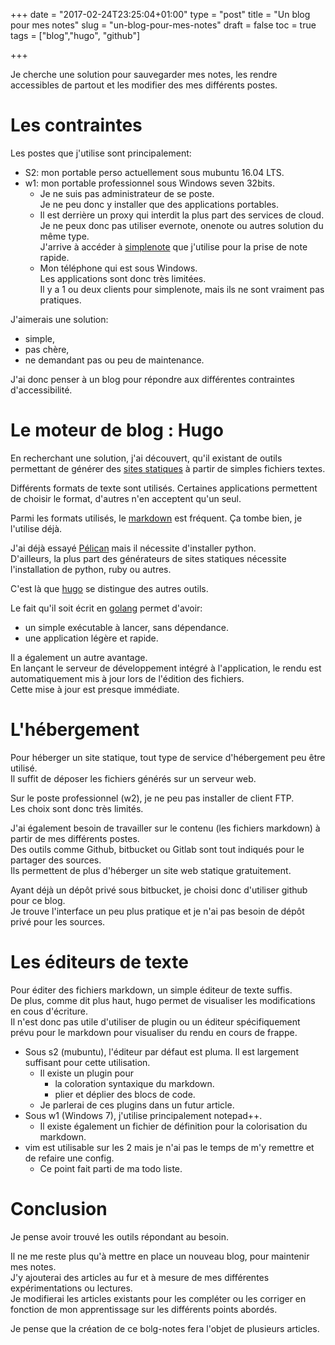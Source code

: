 ﻿+++
date = "2017-02-24T23:25:04+01:00"
type = "post"
title = "Un blog pour mes notes"
slug = "un-blog-pour-mes-notes"
draft = false
toc = true
tags = ["blog","hugo", "github"]

+++

Je cherche une solution pour sauvegarder mes notes, les rendre accessibles de partout et les modifier des mes différents postes.  

# Les contraintes

Les postes que j'utilise sont principalement:  

- S2: mon portable perso actuellement sous mubuntu 16.04 LTS.  
- w1: mon portable professionnel sous Windows seven 32bits.  
    - Je ne suis pas administrateur de se poste.  
      Je ne peu donc y installer que des applications portables.  
    - Il est derrière un proxy qui interdit la plus part des services de cloud.  
      Je ne peux donc pas utiliser evernote, onenote ou autres solution du même type.  
      J'arrive à accéder à [simplenote](https://simplenote.com/) que j'utilise pour la prise de note rapide.  
    - Mon téléphone qui est sous Windows.  
      Les applications sont donc très limitées.  
      Il y a 1 ou deux clients pour simplenote, mais ils ne sont vraiment pas pratiques.  

J'aimerais une solution:  

- simple,  
- pas chère,  
- ne demandant pas ou peu de maintenance.  
    
J'ai donc penser à un blog pour répondre aux différentes contraintes d'accessibilité.  
    
# Le moteur de blog : Hugo

En recherchant une solution, j'ai découvert, qu'il existant de outils permettant de générer des [sites statiques](https://fr.wikipedia.org/wiki/Site_web#Sites_statiques) à partir de simples fichiers textes.  

Différents formats de texte sont utilisés. Certaines applications permettent de choisir le format, d'autres n'en acceptent qu'un seul.  

Parmi les formats utilisés, le [markdown](https://fr.wikipedia.org/wiki/Markdown) est fréquent. Ça tombe bien, je l'utilise déjà.  

J'ai déjà essayé [Pélican](http://docs.getpelican.com/en/stable/) mais il nécessite d'installer python.  
D'ailleurs, la plus part des générateurs de sites statiques nécessite l'installation de python, ruby ou autres.  

C'est là que [hugo](https://gohugo.io/) se distingue des autres outils.  

Le fait qu'il soit écrit en [golang](https://golang.org/) permet d'avoir:  

- un simple exécutable à lancer, sans dépendance.  
- une application légère et rapide.  

Il a également un autre avantage.  
En lançant le serveur de développement intégré à l'application, le rendu est automatiquement mis à jour lors de l'édition des fichiers.  
Cette mise à jour est presque immédiate.
        
# L'hébergement

Pour héberger un site statique, tout type de service d'hébergement peu être utilisé.  
Il suffit de déposer les fichiers générés sur un serveur web.  

Sur le poste professionnel (w2), je ne peu pas installer de client FTP.  
Les choix sont donc très limités.  

J'ai également besoin de travailler sur le contenu (les fichiers markdown) à partir de mes différents postes.  
Des outils comme Github, bitbucket ou Gitlab sont tout indiqués pour le partager des sources.  
Ils permettent de plus d'héberger un site web statique gratuitement.  

Ayant déjà un dépôt privé sous bitbucket, je choisi donc d'utiliser github pour ce blog.  
Je trouve l'interface un peu plus pratique et je n'ai pas besoin de dépôt privé pour les sources.
    
# Les éditeurs de texte

Pour éditer des fichiers markdown, un simple éditeur de texte suffis.  
De plus, comme dit plus haut, hugo permet de visualiser les modifications en cous d'écriture.  
Il n'est donc pas utile d'utiliser de plugin ou un éditeur spécifiquement prévu pour le markdown pour visualiser du rendu en cours de frappe.  

- Sous s2 (mubuntu), l'éditeur par défaut est pluma. Il est largement suffisant pour cette utilisation.  
    - Il existe un plugin pour  
        - la coloration syntaxique du markdown.  
        - plier et déplier des blocs de code.  
    - Je parlerai de ces plugins dans un futur article.  
- Sous w1 (Windows 7), j'utilise principalement notepad++.  
    - Il existe également un fichier de définition pour la colorisation du markdown.  
- vim est utilisable sur les 2 mais je n'ai pas le temps de m'y remettre et de refaire une config.
    - Ce point fait parti de ma todo liste.

# Conclusion

Je pense avoir trouvé les outils répondant au besoin.  

Il ne me reste plus qu'à mettre en place un nouveau blog, pour maintenir mes notes.  
J'y ajouterai des articles au fur et à mesure de mes différentes expérimentations ou lectures.  
Je modifierai les articles existants pour les compléter ou les corriger en fonction de mon apprentissage sur les différents points abordés.  

Je pense que la création de ce bolg-notes fera l'objet de plusieurs articles.  
